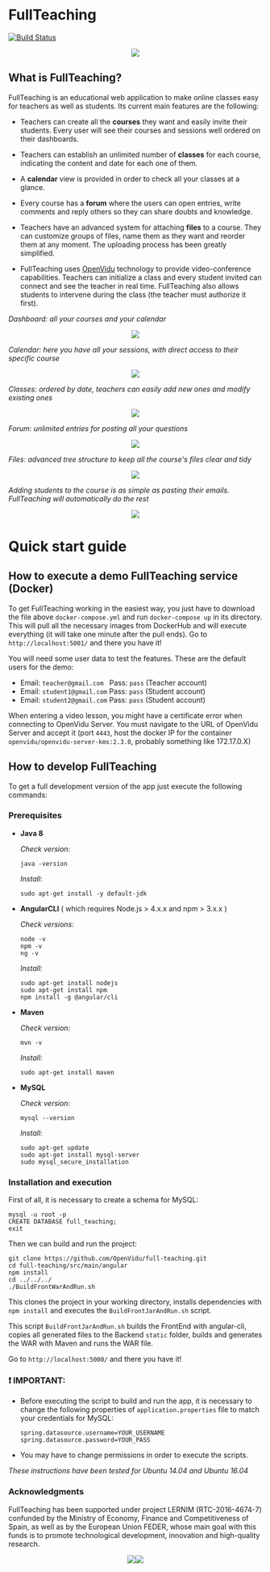 # FullTeaching

[![Build Status](https://travis-ci.org/pabloFuente/full-teaching.png?branch=master)](https://travis-ci.org/pabloFuente/full-teaching)

<p align="center"><img src="https://github.com/OpenVidu/full-teaching/blob/master/ReadmeImages/presentation.png?raw=true"/></p>


## What is FullTeaching?
FullTeaching is an educational web application to make online classes easy for teachers as well as students. Its current main features are the following:

- Teachers can create all the **courses** they want and easily invite their students. Every user will see their courses and sessions well ordered on their dashboards.

- Teachers can establish an unlimited number of **classes** for each course, indicating the content and date for each one of them.

- A **calendar** view is provided in order to check all your classes at a glance.

- Every course has a **forum** where the users can open entries, write comments and reply others so they can share doubts and knowledge.

- Teachers have an advanced system for attaching **files** to a course. They can customize groups of files, name them as they want and reorder them at any moment. The uploading process has been greatly simplified.

- FullTeaching uses [OpenVidu](http://openvidu.io) technology to provide video-conference capabilities. Teachers can initialize a class and every student invited can connect and see the teacher in real time. FullTeaching also allows students to intervene during the class (the teacher must authorize it first).

*Dashboard: all your courses and your calendar*
<p align="center"><img src="https://github.com/OpenVidu/full-teaching/blob/master/ReadmeImages/dashboard.png?raw=true"/></p>

*Calendar: here you have all your sessions, with direct access to their specific course*
<p align="center"><img src="https://github.com/OpenVidu/full-teaching/blob/master/ReadmeImages/calendar.png?raw=true"/></p>

*Classes: ordered by date, teachers can easily add new ones and modify existing ones*
<p align="center"><img src="https://github.com/OpenVidu/full-teaching/blob/master/ReadmeImages/sessions.png?raw=true"/></p>

*Forum: unlimited entries for posting all your questions*
<p align="center"><img src="https://github.com/OpenVidu/full-teaching/blob/master/ReadmeImages/forum.png?raw=true"/></p>

*Files: advanced tree structure to keep all the course's files clear and tidy*
<p align="center"><img src="https://github.com/OpenVidu/full-teaching/blob/master/ReadmeImages/files.png?raw=true"/></p>

*Adding students to the course is as simple as pasting their emails. FullTeaching will automatically do the rest*
<p align="center"><img src="https://github.com/OpenVidu/full-teaching/blob/master/ReadmeImages/addattedners.png?raw=true"/></p>

# Quick start guide

## How to execute a demo FullTeaching service (Docker)

To get FullTeaching working in the easiest way, you just have to download the file above `docker-compose.yml` and run `docker-compose up` in its directory. This will pull all the necessary images from DockerHub and will execute everything (it will take one minute after the pull ends). Go to `http://localhost:5001/` and there you have it!

You will need some user data to test the features. These are the default users for the demo:
- Email: `teacher@gmail.com`   Pass: `pass`  (Teacher account)
- Email: `student1@gmail.com`  Pass: `pass`  (Student account) 
- Email: `student2@gmail.com`  Pass: `pass`  (Student account)

When entering a video lesson, you might have a certificate error when connecting to OpenVidu Server. You must navigate to the URL of OpenVidu Server and accept it (port `4443`, host the docker IP for the container `openvidu/openvidu-server-kms:2.3.0`, probably something like 172.17.0.X)


## How to develop FullTeaching

To get a full development version of the app just execute the following commands:


### Prerequisites

  - **Java 8**

    *Check version*:

        java -version

     *Install*:

        sudo apt-get install -y default-jdk

  - **AngularCLI** ( which requires  Node.js > 4.x.x  and  npm > 3.x.x )

    *Check versions*:

        node -v
        npm -v
        ng -v

     *Install*:

        sudo apt-get install nodejs
        sudo apt-get install npm
        npm install -g @angular/cli

  - **Maven**

    *Check version*:

        mvn -v

    *Install*:

        sudo apt-get install maven

  - **MySQL**

    *Check version*:

        mysql --version

    *Install*:

        sudo apt-get update
        sudo apt-get install mysql-server
        sudo mysql_secure_installation

### Installation and execution

  First of all, it is necessary to create a schema for MySQL:

    mysql -u root -p
    CREATE DATABASE full_teaching;
    exit

  Then we can build and run the project:

    git clone https://github.com/OpenVidu/full-teaching.git
    cd full-teaching/src/main/angular
    npm install
    cd ../../../
    ./BuildFrontWarAndRun.sh

This clones the project in your working directory, installs dependencies with `npm install` and executes the `BuildFrontJarAndRun.sh` script.

This script `BuildFrontJarAndRun.sh` builds the FrontEnd with angular-cli, copies all generated files to the Backend `static` folder, builds and generates the WAR with Maven and runs the WAR file.

Go to `http://localhost:5000/` and there you have it!

### :heavy_exclamation_mark: **IMPORTANT**:

  - Before executing the script to build and run the app, it is necessary to change the following properties of `application.properties` file to match your credentials for MySQL:

        spring.datasource.username=YOUR_USERNAME
        spring.datasource.password=YOUR_PASS

  - You may have to change permissions in order to execute the scripts.

*These instructions have been tested for Ubuntu 14.04 and Ubuntu 16.04*

### Acknowledgments ###

FullTeaching has been supported under project LERNIM (RTC-2016-4674-7) confunded by the Ministry of Economy, Finance and Competitiveness of Spain, as well as by the European Union FEDER, whose main goal with this funds is to promote technological development, innovation and high-quality research.

<p align="center"><img src="https://github.com/OpenVidu/full-teaching/blob/master/ReadmeImages/footer-ministerio-economia-400-optimized.png?raw=true"/><img src="https://github.com/OpenVidu/full-teaching/blob/master/ReadmeImages/footer-european-union-400-optimized.png?raw=true"/></p>
